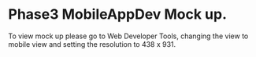 # Phase3 MobileAppDev Mock up.

To view mock up please go to Web Developer Tools, changing the view to mobile view and setting the resolution to 438 x 931.
